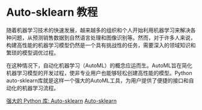 # Auto-sklearn 教程

<show-structure depth="3"/>


随着机器学习技术的快速发展，越来越多的组织和个人开始利用机器学习来解决各种问题，从预测销售数据到自然语言处理和图像识别等。然而，对于许多人来说，构建高性能的机器学习模型仍然是一个具有挑战性的任务，需要深入的领域知识和繁琐的模型调优过程。

在这种情况下，自动化机器学习（AutoML）的概念应运而生。AutoML旨在简化机器学习模型的开发过程，使非专业用户也能够轻松创建高性能的模型。Python auto-sklearn库就是这样一个强大的AutoML工具，为用户提供了便捷的接口和自动化的机器学习流程。


<seealso>
<category ref="ref_docs">
    <a href="https://mp.weixin.qq.com/s/Iq--RbJHMmlW2qPY5VKV_Q">强大的 Python 库: Auto-sklearn</a>
</category>
<category ref="ref_github">
    <a href="https://github.com/automl/auto-sklearn">Auto-sklearn</a>
</category>
<category ref="ref_issues">
</category>
<category ref="ref_hf">
</category>
<category ref="ref_ms">
</category>
</seealso>

